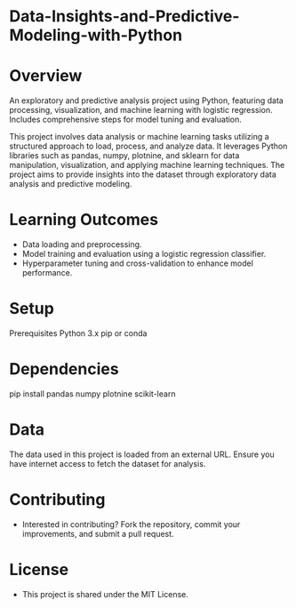 # Data-Insights-and-Predictive-Modeling-with-Python
# Overview
An exploratory and predictive analysis project using Python, featuring data processing, visualization, and machine learning with logistic regression. Includes comprehensive steps for model tuning and evaluation.

This project involves data analysis or machine learning tasks utilizing a structured approach to load, process, and analyze data. It leverages Python libraries such as pandas, numpy, plotnine, and sklearn for data manipulation, visualization, and applying machine learning techniques. The project aims to provide insights into the dataset through exploratory data analysis and predictive modeling.

# Learning Outcomes
- Data loading and preprocessing.
- Model training and evaluation using a logistic regression classifier.
- Hyperparameter tuning and cross-validation to enhance model performance.

# Setup
Prerequisites
Python 3.x
pip or conda

# Dependencies
pip install pandas numpy plotnine scikit-learn

# Data
The data used in this project is loaded from an external URL. Ensure you have internet access to fetch the dataset for analysis.

# Contributing
- Interested in contributing? Fork the repository, commit your improvements, and submit a pull request.

# License
- This project is shared under the MIT License.
